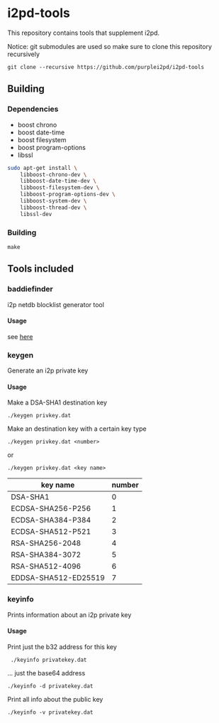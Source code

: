 # i2pd-tools

This repository contains tools that supplement i2pd.

Notice: git submodules are used so make sure to clone this repository recursively

    git clone --recursive https://github.com/purplei2pd/i2pd-tools

## Building

### Dependencies

* boost chrono
* boost date-time
* boost filesystem
* boost program-options
* libssl

```bash
sudo apt-get install \
    libboost-chrono-dev \
    libboost-date-time-dev \
    libboost-filesystem-dev \
    libboost-program-options-dev \
    libboost-system-dev \
    libboost-thread-dev \
    libssl-dev
```

### Building

    make 

## Tools included

### baddiefinder

i2p netdb blocklist generator tool

#### Usage

see [here](baddiefinder)


### keygen

Generate an i2p private key

#### Usage

Make a DSA-SHA1 destination key

    ./keygen privkey.dat

Make an destination key with a certain key type

    ./keygen privkey.dat <number>

or

    ./keygen privkey.dat <key name>


| key name             | number |
| -------------------- | ------ |
| DSA-SHA1             | 0      |
| ECDSA-SHA256-P256    | 1      |
| ECDSA-SHA384-P384    | 2      |
| ECDSA-SHA512-P521    | 3      |
| RSA-SHA256-2048      | 4      |
| RSA-SHA384-3072      | 5      |
| RSA-SHA512-4096      | 6      |
| EDDSA-SHA512-ED25519 | 7      |



### keyinfo

Prints information about an i2p private key

#### Usage

Print just the b32 address for this key

     ./keyinfo privatekey.dat

... just the base64 address

    ./keyinfo -d privatekey.dat

Print all info about the public key

    ./keyinfo -v privatekey.dat
